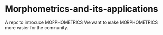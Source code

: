 # Morphometrics-and-its-applications
A repo to introduce MORPHOMETRICS
We want to make MORPHOMETRICS more easier for the community.
